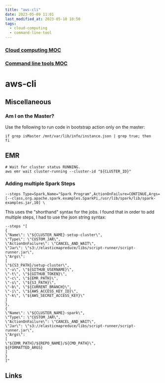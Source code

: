 ```yaml
---
title: "aws-cli"
date: 2023-05-09 11:01
last_modified_at: 2023-05-10 10:50
tags:
  - cloud-computing
  - command-line-tool
---
```


### [Cloud computing MOC](Cloud%20computing%20MOC.md)

### [Command line tools MOC](Command%20line%20tools%20MOC.md)

# aws-cli

## Miscellaneous

### Am I on the Master?

Use the following to run code in bootstrap action only on the master:

```shell
if grep isMaster /mnt/var/lib/info/instance.json | grep true; then
fi
```

## EMR

```shell
# Wait for cluster status RUNNING.
aws emr wait cluster-running --cluster-id "${CLUSTER_ID}"
```

### Adding multiple Spark Steps

```shell
--steps Type=Spark,Name="Spark Program",ActionOnFailure=CONTINUE,Args=[--class,org.apache.spark.examples.SparkPi,/usr/lib/spark/lib/spark-examples.jar,10] \
```

This uses the "shorthand" syntax for the jobs. I found that in order to add multiple steps, I had to use the json string syntax:

```shell
--steps "[
{
\"Name\": \"${CLUSTER_NAME}-setup-cluster\",
\"Type\": \"CUSTOM_JAR\",
\"ActionOnFailure\": \"CANCEL_AND_WAIT\",
\"Jar\": \"s3://elasticmapreduce/libs/script-runner/script-runner.jar\",
\"Args\":
[
\"${S3_PATH}/setup-cluster\",
\"-u\", \"${GITHUB_USERNAME}\",
\"-t\", \"${GITHUB_TOKEN}\",
\"-c\", \"${EMR_PATH}\",
\"-s\", \"${S3_PATH}\",
\"-b\", \"${CURRENT_BRANCH}\",
\"-i\", \"${AWS_ACCESS_KEY_ID}\",
\"-k\", \"${AWS_SECRET_ACCESS_KEY}\"
]
},
{
\"Name\": \"${CLUSTER_NAME}-spark\",
\"Type\": \"CUSTOM_JAR\",
\"ActionOnFailure\": \"CANCEL_AND_WAIT\",
\"Jar\": \"s3://elasticmapreduce/libs/script-runner/script-runner.jar\",
\"Args\":
[
\"${EMR_PATH}/${REPO_NAME}/${CMD_PATH}\",
${FORMATTED_ARGS}
]
}
]"
```

## Links
